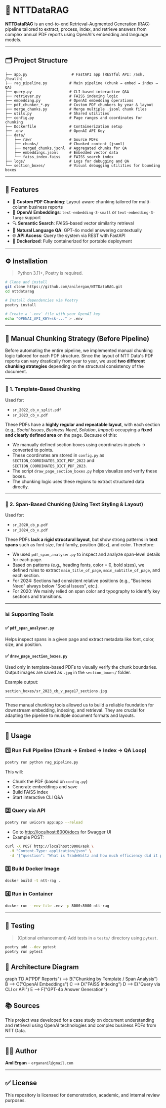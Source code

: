 # 🧠 NTTDataRAG

**NTTDataRAG** is an end-to-end Retrieval-Augmented Generation (RAG) pipeline tailored to extract, process, index, and retrieve answers from complex annual PDF reports using OpenAI's embedding and language models.

---

## 🗂 Project Structure

```
├── app.py                    # FastAPI app (RESTful API: /ask, /health)
├── rag_pipeline.py          # Main pipeline (chunk → embed → index → QA)
├── query.py                 # CLI-based interactive Q&A
├── retriever.py             # FAISS indexing logic
├── embedding.py             # OpenAI embedding operations
├── pdf_chunker_*.py         # Custom PDF chunkers by year & layout
├── merge_chunks.py          # Merge multiple .jsonl chunk files
├── utils.py                 # Shared utilities
├── config.py                # Page ranges and coordinates for chunking
├── Dockerfile               # Containerization setup
├── .env                     # OpenAI API Key
├── data/
│   ├── raw/                 # Source PDFs
│   ├── chunks/              # Chunked content (jsonl)
│   ├── merged_chunks.jsonl  # Aggregated chunks for QA
│   ├── embeddings.jsonl     # Embedded vector data
│   └── faiss_index.faiss    # FAISS search index
├── logs/                    # Logs for debugging and QA
└── section_boxes/           # Visual debugging utilities for bounding boxes
```

---

## 🚀 Features

- 📄 **Custom PDF Chunking**: Layout-aware chunking tailored for multi-column business reports
- 🧠 **OpenAI Embeddings**: `text-embedding-3-small` or `text-embedding-3-large` support
- 🔍 **Semantic Search**: FAISS-based vector similarity retrieval
- 💬 **Natural Language QA**: GPT-4o model answering contextually
- 🌐 **API Access**: Query the system via REST with FastAPI
- 🐳 **Dockerized**: Fully containerized for portable deployment

---

## ⚙️ Installation

> Python 3.11+, Poetry is required.

```bash
# Clone and install
git clone https://github.com/anilergan/NTTDataRAG.git
cd nttdatarag

# Install dependencies via Poetry
poetry install

# Create a `.env` file with your OpenAI key
echo "OPENAI_API_KEY=sk-..." > .env
```
---
## 🧱 Manual Chunking Strategy (Before Pipeline)

Before automating the entire pipeline, we implemented manual chunking logic tailored for each PDF structure. Since the layout of NTT Data's PDF reports can vary drastically from year to year, we used **two different chunking strategies** depending on the structural consistency of the document.

---

### 📌 1. Template-Based Chunking

Used for:  
- `sr_2022_cb_v_split.pdf`  
- `sr_2023_cb_v.pdf`  

These PDFs have a **highly regular and repeatable layout**, with each section (e.g., *Social Issues*, *Business Need*, *Solution*, *Impact*) occupying a **fixed and clearly defined area** on the page. Because of this:

- We manually defined section boxes using coordinates in pixels → converted to points.
- These coordinates are stored in `config.py` as `SECTION_COORDINATES_DICT_PDF_2022` and `SECTION_COORDINATES_DICT_PDF_2023`.
- The script `draw_page_section_boxes.py` helps visualize and verify these boxes.
- The chunking logic uses these regions to extract structured data directly.

---

### 📌 2. Span-Based Chunking (Using Text Styling & Layout)

Used for:  
- `sr_2020_cb_p.pdf`  
- `sr_2024_cb_v.pdf`  

These PDFs **lack a rigid structural layout**, but show strong patterns in **text spans** such as font size, font family, position (`BBox`), and color. Therefore:

- We used `pdf_span_analyser.py` to inspect and analyze span-level details for each page.
- Based on patterns (e.g., heading fonts, color = 0, bold sizes), we defined rules to extract `main_title_of_page`, `main_subtitle_of_page`, and each section.
- For 2024: Sections had consistent relative positions (e.g., "Business Need" always below "Social Issues", etc.).
- For 2020: We mainly relied on span color and typography to identify key sections and transitions.

---

### 📊 Supporting Tools

#### ✅ `pdf_span_analyser.py`
Helps inspect spans in a given page and extract metadata like font, color, size, and position.

#### ✅ `draw_page_section_boxes.py`
Used only in template-based PDFs to visually verify the chunk boundaries. Output images are saved as `.jpg` in the `section_boxes/` folder.

Example output:
```
section_boxes/sr_2023_cb_v_page17_sections.jpg
```

---

These manual chunking tools allowed us to build a reliable foundation for downstream embedding, indexing, and retrieval. They are crucial for adapting the pipeline to multiple document formats and layouts.


---

## 📌 Usage

### 1️⃣ Run Full Pipeline (Chunk → Embed → Index → QA Loop)

```bash
poetry run python rag_pipeline.py
```

This will:
- Chunk the PDF (based on `config.py`)
- Generate embeddings and save
- Build FAISS index
- Start interactive CLI Q&A

### 2️⃣ Query via API

```bash
poetry run uvicorn app:app --reload
```

- Go to [http://localhost:8000/docs](http://localhost:8000/docs) for Swagger UI
- Example POST:

```bash
curl -X POST http://localhost:8000/ask \
  -H "Content-Type: application/json" \
  -d '{"question": "What is TradeWaltz and how much efficiency did it provide?"}'
```

### 3️⃣ Build Docker Image

```bash
docker build -t ntt-rag .
```

### 4️⃣ Run in Container

```bash
docker run --env-file .env -p 8000:8000 ntt-rag
```

---

## 🧪 Testing

> (Optional enhancement) Add tests in a `tests/` directory using `pytest`.

```bash
poetry add --dev pytest
poetry run pytest
```

## 📐 Architecture Diagram

graph TD
    A("PDF Reports") --> B("Chunking by Template / Span Analysis")
    B --> C("OpenAI Embeddings")
    C --> D("FAISS Indexing")
    D --> E("Query via CLI or API")
    E --> F("GPT-4o Answer Generation")


## 📚 Sources

This project was developed for a case study on document understanding and retrieval using OpenAI technologies and complex business PDFs from NTT Data.

---

## 🧑‍💻 Author

**Anıl Ergan** – `ergananil@gmail.com`

---

## ✅ License

This repository is licensed for demonstration, academic, and internal review purposes.
